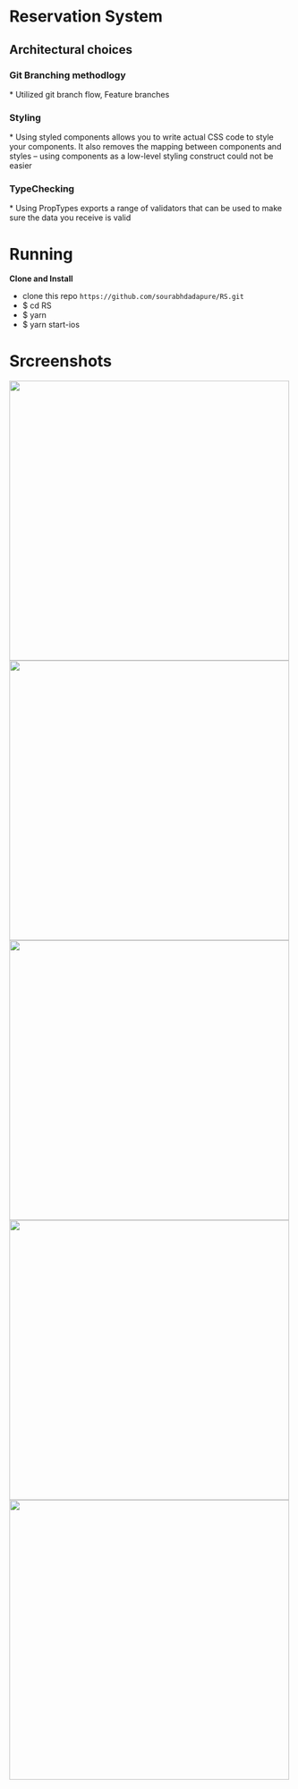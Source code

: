 # Reservation System


<H2> Architectural choices </H2>
<H3>Git Branching methodlogy</H3>
* Utilized git branch flow, Feature branches
<H3>Styling</H3>
* Using styled components allows you to write actual CSS code to style your components. It also removes the mapping between components and styles – using components as a low-level styling construct could not be easier
<H3>TypeChecking</H3>
* Using PropTypes exports a range of validators that can be used to make sure the data you receive is valid

<H1> Running </H1>
<b> Clone and Install </b>

* clone this repo `https://github.com/sourabhdadapure/RS.git`
* $ cd RS
* $ yarn
* $ yarn start-ios



<H1>Srcreenshots</H1>

<img src="screenShots/Simulator Screen Shot - iPhone XR - 2019-02-20 at 01.40.30.png" width=500/>

<img src="screenShots/Simulator Screen Shot - iPhone XR - 2019-02-20 at 01.40.31.png" width=500/>

<img src="screenShots/Simulator Screen Shot - iPhone XR - 2019-02-20 at 02.02.58.png" width=500/>

<img src="screenShots/Simulator Screen Shot - iPhone XR - 2019-02-20 at 02.03.09.png" width=500/>

<img src="screenShots/Simulator Screen Shot - iPhone XR - 2019-02-20 at 02.03.23.png" width=500/>





